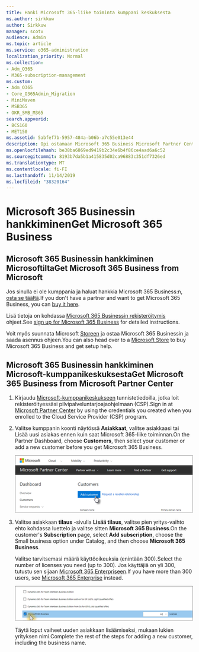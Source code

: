 ```yaml
---
title: Hanki Microsoft 365-liike toiminta kumppani keskuksesta
ms.author: sirkkuw
author: Sirkkuw
manager: scotv
audience: Admin
ms.topic: article
ms.service: o365-administration
localization_priority: Normal
ms.collection:
- Adm_O365
- M365-subscription-management
ms.custom:
- Adm_O365
- Core_O365Admin_Migration
- MiniMaven
- MSB365
- OKR_SMB_M365
search.appverid:
- BCS160
- MET150
ms.assetid: 5abfef7b-5957-484a-b06b-a7c55e013e44
description: Opi ostamaan Microsoft 365 Business Microsoft Partner Centeristä.
ms.openlocfilehash: be38ba6869ed9419b2c34e6b4f86ce4aad6a6c52
ms.sourcegitcommit: 8193b7da5b1a415835d02ca96883c351df7326ed
ms.translationtype: MT
ms.contentlocale: fi-FI
ms.lasthandoff: 11/14/2019
ms.locfileid: "38320164"
---
```

# <a name="get-microsoft-365-business"></a><span data-ttu-id="704b9-103">Microsoft 365 Businessin hankkiminen</span><span class="sxs-lookup"><span data-stu-id="704b9-103">Get Microsoft 365 Business</span></span>

## <a name="get-microsoft-365-business-from-microsoft"></a><span data-ttu-id="704b9-104">Microsoft 365 Businessin hankkiminen Microsoftilta</span><span class="sxs-lookup"><span data-stu-id="704b9-104">Get Microsoft 365 Business from Microsoft</span></span>

<span data-ttu-id="704b9-105">Jos sinulla ei ole kumppania ja haluat hankkia Microsoft 365 Business:n, [osta se täältä](https://www.microsoft.com/en-US/microsoft-365/business).</span><span class="sxs-lookup"><span data-stu-id="704b9-105">If you don't have a partner and want to get Microsoft 365 Business, you can [buy it here](https://www.microsoft.com/en-US/microsoft-365/business).</span></span>

<span data-ttu-id="704b9-106">Lisä tietoja on kohdassa [Microsoft 365 Businessin rekisteröitymis](sign-up.md) ohjeet.</span><span class="sxs-lookup"><span data-stu-id="704b9-106">See [sign up for Microsoft 365 Business](sign-up.md) for detailed instructions.</span></span>

<span data-ttu-id="704b9-107">Voit myös suunnata Microsoft [Storeen](https://www.microsoft.com/en-us/store/locations/find-a-store?icid=en_US_Store_UH_FAS) ja ostaa Microsoft 365 Businessin ja saada asennus ohjeen.</span><span class="sxs-lookup"><span data-stu-id="704b9-107">You can also head over to a [Microsoft Store](https://www.microsoft.com/en-us/store/locations/find-a-store?icid=en_US_Store_UH_FAS) to buy Microsoft 365 Business and get setup help.</span></span>
  
## <a name="get-microsoft-365-business-from-microsoft-partner-center"></a><span data-ttu-id="704b9-108">Microsoft 365 Businessin hankkiminen Microsoft-kumppanikeskuksesta</span><span class="sxs-lookup"><span data-stu-id="704b9-108">Get Microsoft 365 Business from Microsoft Partner Center</span></span>

1. <span data-ttu-id="704b9-109">Kirjaudu [Microsoft-kumppanikeskukseen](https://go.microsoft.com/fwlink/p/?linkid=849910) tunnistetiedoilla, jotka loit rekisteröityessäsi pilvipalveluntarjoajaohjelmaan (CSP).</span><span class="sxs-lookup"><span data-stu-id="704b9-109">Sign in at [Microsoft Partner Center](https://go.microsoft.com/fwlink/p/?linkid=849910) by using the credentials you created when you enrolled to the Cloud Service Provider (CSP) program.</span></span> 
    
2. <span data-ttu-id="704b9-110">Valitse kumppanin koonti näytössä **Asiakkaat**, valitse asiakkaasi tai Lisää uusi asiakas ennen kuin saat Microsoft 365-liike toiminnan.</span><span class="sxs-lookup"><span data-stu-id="704b9-110">On the Partner Dashboard, choose **Customers**, then select your customer or add a new customer before you get Microsoft 365 Business.</span></span>
    
    ![Lisää asiakas Microsoft Partner Centerissä.](media/ec807d07-bbd2-411f-8fe1-c644cf9a3882.png)
  
3. <span data-ttu-id="704b9-112">Valitse asiakkaan **tilaus** -sivulla **Lisää tilaus**, valitse pien yritys-vaihto ehto kohdassa luettelo ja valitse sitten **Microsoft 365 Business**.</span><span class="sxs-lookup"><span data-stu-id="704b9-112">On the customer's **Subscription** page, select **Add subscription**, choose the Small business option under Catalog, and then choose **Microsoft 365 Business**.</span></span>
    
    <span data-ttu-id="704b9-113">Valitse tarvitsemasi määrä käyttöoikeuksia (enintään 300).</span><span class="sxs-lookup"><span data-stu-id="704b9-113">Select the number of licenses you need (up to 300).</span></span> <span data-ttu-id="704b9-114">Jos käyttäjiä on yli 300, tutustu sen sijaan [Microsoft 365 Enterpriseen](https://go.microsoft.com/fwlink/p/?linkid=862316).</span><span class="sxs-lookup"><span data-stu-id="704b9-114">If you have more than 300 users, see [Microsoft 365 Enterprise](https://go.microsoft.com/fwlink/p/?linkid=862316) instead.</span></span> 
    
    ![Valitse uusi tilaus-sivulla Small Business.](media/52d99e89-2175-4974-84bb-dd626048541b.png)
  
    <span data-ttu-id="704b9-116">Täytä loput vaiheet uuden asiakkaan lisäämiseksi, mukaan lukien yrityksen nimi.</span><span class="sxs-lookup"><span data-stu-id="704b9-116">Complete the rest of the steps for adding a new customer, including the business name.</span></span>
    


